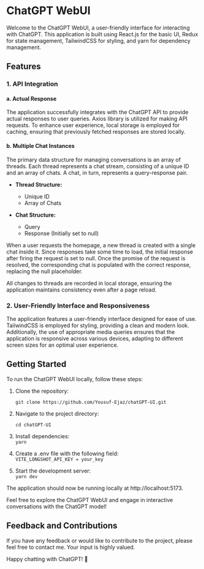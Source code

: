 
# ChatGPT WebUI

Welcome to the ChatGPT WebUI, a user-friendly interface for interacting with ChatGPT. This application is built using React.js for the basic UI, Redux for state management, TailwindCSS for styling, and yarn for dependency management.

## Features

### 1. API Integration

#### a. Actual Response

The application successfully integrates with the ChatGPT API to provide actual responses to user queries. Axios library is utilized for making API requests. To enhance user experience, local storage is employed for caching, ensuring that previously fetched responses are stored locally.

#### b. Multiple Chat Instances

The primary data structure for managing conversations is an array of threads. Each thread represents a chat stream, consisting of a unique ID and an array of chats. A chat, in turn, represents a query-response pair.

- **Thread Structure:**
  - Unique ID
  - Array of Chats

- **Chat Structure:**
  - Query
  - Response (Initially set to null)

When a user requests the homepage, a new thread is created with a single chat inside it. Since responses take some time to load, the initial response after firing the request is set to null. Once the promise of the request is resolved, the corresponding chat is populated with the correct response, replacing the null placeholder.

All changes to threads are recorded in local storage, ensuring the application maintains consistency even after a page reload.

### 2. User-Friendly Interface and Responsiveness

The application features a user-friendly interface designed for ease of use. TailwindCSS is employed for styling, providing a clean and modern look. Additionally, the use of appropriate media queries ensures that the application is responsive across various devices, adapting to different screen sizes for an optimal user experience.

## Getting Started

To run the ChatGPT WebUI locally, follow these steps:

1. Clone the repository:
   ```
   git clone https://github.com/Yousuf-Ejaz/chatGPT-UI.git
   ```
2.  Navigate to the project directory:    
    ```
    cd chatGPT-UI
    ``` 
    
3.  Install dependencies:        
    `
    yarn
    ` 
 4. Create a .env file with the following field:        
    `
    VITE_LONGSHOT_API_KEY = your_key
    ` 
4.  Start the development server:    
    `
    yarn dev
    ` 
    

The application should now be running locally at http://localhost:5173.

Feel free to explore the ChatGPT WebUI and engage in interactive conversations with the ChatGPT model!

## Feedback and Contributions

If you have any feedback or would like to contribute to the project, please feel free to contact me. Your input is highly valued.

Happy chatting with ChatGPT! 🚀
